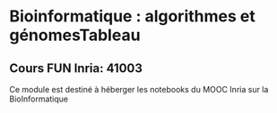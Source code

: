 # Bioinformatique : algorithmes et génomesTableau 

## Cours FUN Inria: 41003

Ce module est destiné à héberger les notebooks du MOOC Inria sur la BioInformatique


